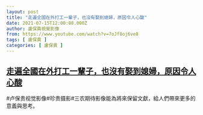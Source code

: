 ```yaml
---
layout: post
title: "走遍全國在外打工一輩子，也沒有娶到媳婦，原因令人心酸"
date: 2021-07-15T12:00:08.000Z
author: 盧保貴視覺影像
from: https://www.youtube.com/watch?v=7oJf8oj6ve8
tags: [ 盧保貴 ]
categories: [ 盧保貴 ]
---
```

<!--1626350408000-->
[走遍全國在外打工一輩子，也沒有娶到媳婦，原因令人心酸](https://www.youtube.com/watch?v=7oJf8oj6ve8)
------

<div>
#卢保贵视觉影像#珍贵摄影#三农期待影像能為將來保留文獻，給人們帶來更多的意義與思考。
</div>
